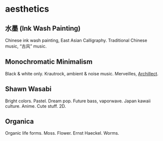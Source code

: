 # aesthetics

## 水墨 (Ink Wash Painting)

Chinese ink wash painting, East Asian Calligraphy. Traditional Chinese music, “古风” music.

## Monochromatic Minimalism 

Black & white only. Krautrock, ambient & noise music. Merveilles, [Archillect](https://twitter.com/archillect).

## Shawn Wasabi

Bright colors. Pastel. Dream pop. Future bass, vaporwave. Japan kawaii culture. Anime. Cute stuff. 2D.

## Organica

Organic life forms. Moss. Flower. Ernst Haeckel. Worms.
